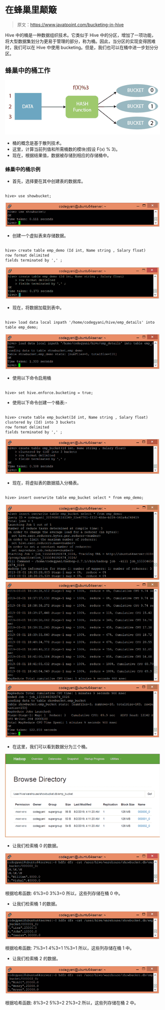 # 在蜂巢里颠簸

> 原文：<https://www.javatpoint.com/bucketing-in-hive>

Hive 中的桶是一种数据组织技术。它类似于 Hive 中的分区，增加了一项功能，将大型数据集划分为更易于管理的部分，称为桶。因此，当分区的实现变得困难时，我们可以在 Hive 中使用 bucketing。但是，我们也可以在桶中进一步划分分区。

## 蜂巢中的桶工作

![Bucketing in Hive](img/afd3b2af8db81fe969c34a222bd1c1cb.png)

*   桶的概念是基于散列技术。
*   这里，计算当前列值和所需桶数的模块(假设 F(x) % 3)。
*   现在，根据结果值，数据被存储到相应的存储桶中。

### 蜂巢中的桶示例

*   首先，选择要在其中创建表的数据库。

```

hive> use showbucket;

```

![Bucketing in Hive](img/4e979c22be08dacc21576b9aaf2c4f3f.png)

*   创建一个虚拟表来存储数据。

```

hive> create table emp_demo (Id int, Name string , Salary float)  
row format delimited  
fields terminated by ',' ; 

```

![Bucketing in Hive](img/b63449f0251a26c54ca650a9a2d034d4.png)

*   现在，将数据加载到表中。

```

hive> load data local inpath '/home/codegyani/hive/emp_details' into table emp_demo;

```

![Bucketing in Hive](img/31e58358b573396793ab3bd0f537c57f.png)

*   使用以下命令启用桶

```

hive> set hive.enforce.bucketing = true;

```

*   使用以下命令创建一个桶表:-

```

hive> create table emp_bucket(Id int, Name string , Salary float)  
clustered by (Id) into 3 buckets
row format delimited  
fields terminated by ',' ;  

```

![Bucketing in Hive](img/139ef709a8127054451654a5143a5ff7.png)

*   现在，将虚拟表的数据插入分桶表。

```

hive> insert overwrite table emp_bucket select * from emp_demo;	

```

![Bucketing in Hive](img/9b69b1143713ca076f12ad4979963882.png)
![Bucketing in Hive](img/e360f71fc90df9fedc7d06469cb31550.png)
![Bucketing in Hive](img/9bfdcfc90608dd4f98fd21aad0d5f129.png)

*   在这里，我们可以看到数据分为三个桶。

![Bucketing in Hive](img/de436e3b1aced6ac83e3d22935a0896f.png)

*   让我们检索桶 0 的数据。

![Bucketing in Hive](img/6d143861d6bb16474b5811a91c7199a0.png)

根据哈希函数:
6%3=0
3%3=0
所以，这些列存储在桶 0 中。

*   让我们检索桶 1 的数据。

![Bucketing in Hive](img/9d23663ee4625d0fd74257dce9fbecfb.png)

根据哈希函数:
7%3=1
4%3=1
1%3=1
所以，这些列存储在桶 1 中。

*   让我们检索桶 2 的数据。

![Bucketing in Hive](img/856f29c57784abf1bbd6dfe0fa2f93fd.png)

根据哈希函数:
8%3=2
5%3=2
2%3=2
所以，这些列存储在桶 2 中。